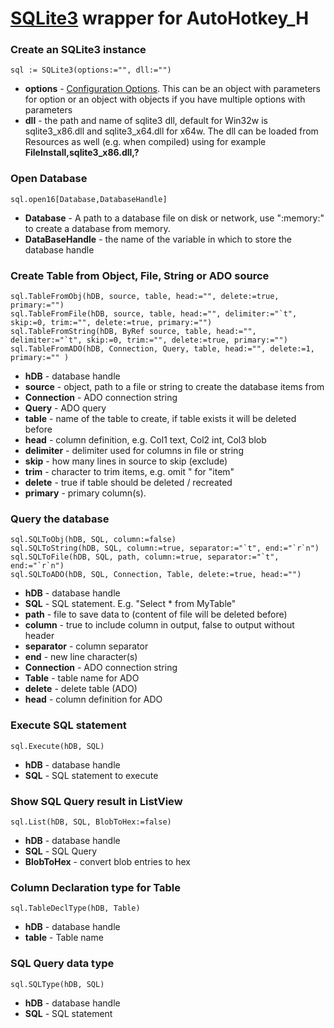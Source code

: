 # [SQLite3](https://www.sqlite.org) wrapper for AutoHotkey_H

### Create an SQLite3 instance
``` AutoHotkey
sql := SQLite3(options:="", dll:="")
```
* **options**  -  [Configuration Options](https://www.sqlite.org/c3ref/c_config_covering_index_scan.html). This can be an object with parameters for option or an object with objects if you have multiple options with parameters
* **dll** - the path and name of sqlite3 dll, default for Win32w is sqlite3_x86.dll and sqlite3_x64.dll for x64w. The dll can be loaded from Resources as well (e.g. when compiled) using for example **FileInstall,sqlite3_x86.dll,?**

### Open Database
```
sql.open16[Database,DatabaseHandle]
```
* **Database** - A path to a database file on disk or network, use ":memory:" to create a database from memory.
* **DataBaseHandle** - the name of the variable in which to store the database handle

### Create Table from Object, File, String or ADO source
```
sql.TableFromObj(hDB, source, table, head:="", delete:=true, primary:="")
sql.TableFromFile(hDB, source, table, head:="", delimiter:="`t", skip:=0, trim:="", delete:=true, primary:="")
sql.TableFromString(hDB, ByRef source, table, head:="", delimiter:="`t", skip:=0, trim:="", delete:=true, primary:="")
sql.TableFromADO(hDB, Connection, Query, table, head:="", delete:=1, primary:="" )
```
* **hDB** - database handle
* **source** - object, path to a file or string to create the database items from
* **Connection** - ADO connection string
* **Query** - ADO query
* **table** - name of the table to create, if table exists it will be deleted before
* **head** - column definition, e.g. Col1 text, Col2 int, Col3 blob
* **delimiter** - delimiter used for columns in file or string
* **skip** - how many lines in source to skip (exclude)
* **trim** - character to trim items, e.g. omit " for "item"
* **delete** - true if table should be deleted / recreated
* **primary** - primary column(s).

### Query the database
```
sql.SQLToObj(hDB, SQL, column:=false)
sql.SQLToString(hDB, SQL, column:=true, separator:="`t", end:="`r`n")
sql.SQLToFile(hDB, SQL, path, column:=true, separator:="`t", end:="`r`n")
sql.SQLToADO(hDB, SQL, Connection, Table, delete:=true, head:="")
```
* **hDB** - database handle
* **SQL** - SQL statement. E.g. "Select * from MyTable"
* **path** - file to save data to (content of file will be deleted before)
* **column** - true to include column in output, false to output without header
* **separator** - column separator
* **end** - new line character(s)
* **Connection** - ADO connection string
* **Table** - table name for ADO
* **delete** - delete table (ADO)
* **head** - column definition for ADO

### Execute SQL statement
```
sql.Execute(hDB, SQL)
```
* **hDB** - database handle
* **SQL** - SQL statement to execute

### Show SQL Query result in ListView
```
sql.List(hDB, SQL, BlobToHex:=false)
```
* **hDB** - database handle
* **SQL** - SQL Query
* **BlobToHex** - convert blob entries to hex

### Column Declaration type for Table
```
sql.TableDeclType(hDB, Table)
```
* **hDB** - database handle
* **table** - Table name

### SQL Query data type
```
sql.SQLType(hDB, SQL)
```
* **hDB** - database handle
* **SQL** - SQL statement
